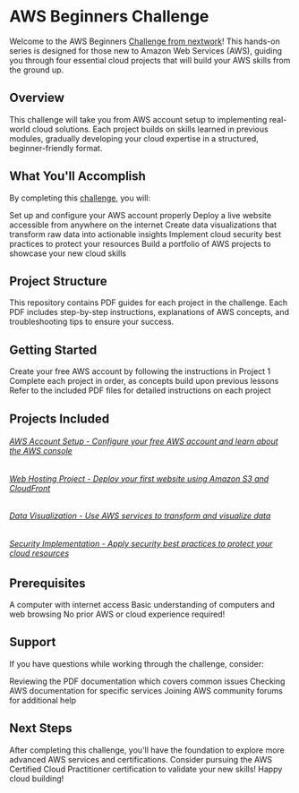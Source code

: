 # AWS Beginners Challenge
Welcome to the AWS Beginners [Challenge from nextwork](https://learn.nextwork.org/projects/aws-beginners-challenge)! This hands-on series is designed for those new to Amazon Web Services (AWS), guiding you through four essential cloud projects that will build your AWS skills from the ground up.

## Overview
This challenge will take you from AWS account setup to implementing real-world cloud solutions. Each project builds on skills learned in previous modules, gradually developing your cloud expertise in a structured, beginner-friendly format.

## What You'll Accomplish
By completing this [challenge](https://learn.nextwork.org/projects/aws-beginners-challenge), you will:

Set up and configure your AWS account properly
Deploy a live website accessible from anywhere on the internet
Create data visualizations that transform raw data into actionable insights
Implement cloud security best practices to protect your resources
Build a portfolio of AWS projects to showcase your new cloud skills

## Project Structure
This repository contains PDF guides for each project in the challenge. Each PDF includes step-by-step instructions, explanations of AWS concepts, and troubleshooting tips to ensure your success.

## Getting Started

Create your free AWS account by following the instructions in Project 1
Complete each project in order, as concepts build upon previous lessons
Refer to the included PDF files for detailed instructions on each project

## Projects Included

###### [AWS Account Setup - Configure your free AWS account and learn about the AWS console](https://link.nextwork.org/projects/aws-account-setup?utm_source=project-app)
###### [Web Hosting Project - Deploy your first website using Amazon S3 and CloudFront](https://link.nextwork.org/projects/aws-host-a-website-on-s3?utm_source=project-app)
###### [Data Visualization - Use AWS services to transform and visualize data](https://link.nextwork.org/projects/aws-analytics-quicksight?utm_source=project-app)
###### [Security Implementation - Apply security best practices to protect your cloud resources](https://link.nextwork.org/projects/aws-security-iam?utm_source=project-app)

## Prerequisites

A computer with internet access
Basic understanding of computers and web browsing
No prior AWS or cloud experience required!

## Support
If you have questions while working through the challenge, consider:

Reviewing the PDF documentation which covers common issues
Checking AWS documentation for specific services
Joining AWS community forums for additional help

## Next Steps
After completing this challenge, you'll have the foundation to explore more advanced AWS services and certifications. Consider pursuing the AWS Certified Cloud Practitioner certification to validate your new skills!
Happy cloud building!
